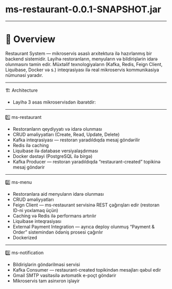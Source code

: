 # ms-restaurant-0.0.1-SNAPSHOT.jar
___

# 🧩 Overview
Restaurant System — mikroservis əsaslı arxitektura ilə hazırlanmış bir backend sistemidir. Layihə restoranların, menyuların və bildirişlərin idarə olunmasını təmin edir.
Müxtəlif texnologiyaların (Kafka, Redis, Feign Client, Liquibase, Docker və s.) inteqrasiyası ilə real mikroservis kommunikasiya nümunəsi yaradır.

___

🏗️ Architecture

- Layihə 3 əsas mikroservisdən ibarətdir:
___

1️⃣ ms-restaurant

- Restoranların qeydiyyatı və idarə olunması
- CRUD əməliyyatları (Create, Read, Update, Delete)
- Kafka inteqrasiyası — restoran yaradıldıqda mesaj göndərilir
- Redis ilə caching
- Liquibase ilə database versiyalaşdırması
- Docker dəstəyi (PostgreSQL ilə birgə)
- Kafka Producer — restoran yaradıldıqda “restaurant-created” topikinə mesaj göndərir

___

2️⃣ ms-menu

- Restoranlara aid menyuların idarə olunması
- CRUD əməliyyatları
- Feign Client — ms-restaurant servisinə REST çağırışları edir (restoran ID-ni yoxlamaq üçün)
- Caching və Redis ilə performans artırılır
- Liquibase inteqrasiyası
- External Payment Integration — ayrıca deploy olunmuş “Payment & Order” sistemindən ödəniş prosesi çağırılır
- Dockerized
___

3️⃣ ms-notification

- Bildirişlərin göndərilməsi servisi
- Kafka Consumer — restaurant-created topikindən mesajları qəbul edir
- Gmail SMTP vasitəsilə avtomatik e-poçt göndərir
- Mikroservis tam asinxron işləyir